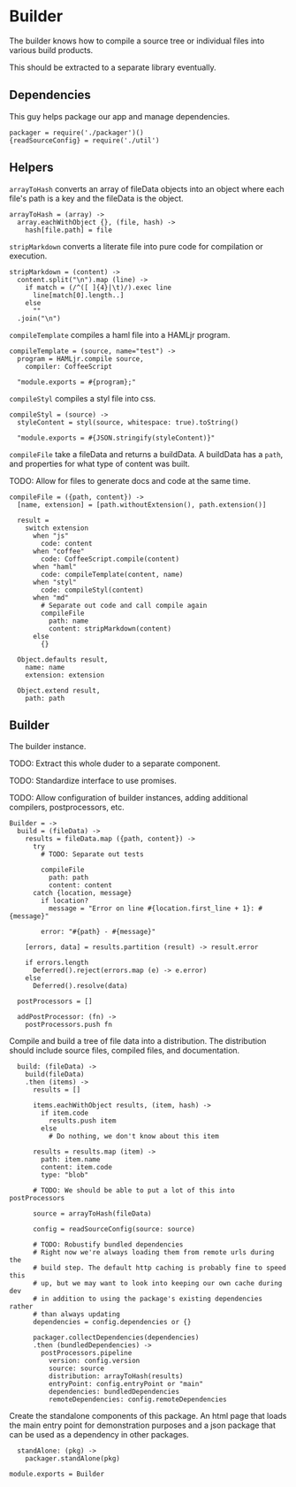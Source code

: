 Builder
=======

The builder knows how to compile a source tree or individual files into various
build products.

This should be extracted to a separate library eventually.

Dependencies
------------

This guy helps package our app and manage dependencies.

    packager = require('./packager')()
    {readSourceConfig} = require('./util')

Helpers
-------

`arrayToHash` converts an array of fileData objects into an object where each
file's path is a key and the fileData is the object.

    arrayToHash = (array) ->
      array.eachWithObject {}, (file, hash) ->
        hash[file.path] = file

`stripMarkdown` converts a literate file into pure code for compilation or execution.

    stripMarkdown = (content) ->
      content.split("\n").map (line) ->
        if match = (/^([ ]{4}|\t)/).exec line
          line[match[0].length..]
        else
          ""
      .join("\n")

`compileTemplate` compiles a haml file into a HAMLjr program.

    compileTemplate = (source, name="test") ->
      program = HAMLjr.compile source,
        compiler: CoffeeScript

      "module.exports = #{program};"

`compileStyl` compiles a styl file into css.

    compileStyl = (source) ->
      styleContent = styl(source, whitespace: true).toString()
      
      "module.exports = #{JSON.stringify(styleContent)}"

`compileFile` take a fileData and returns a buildData. A buildData has a `path`,
and properties for what type of content was built.

TODO: Allow for files to generate docs and code at the same time.

    compileFile = ({path, content}) ->
      [name, extension] = [path.withoutExtension(), path.extension()]
      
      result =
        switch extension
          when "js"
            code: content
          when "coffee"
            code: CoffeeScript.compile(content)
          when "haml"
            code: compileTemplate(content, name)
          when "styl"
            code: compileStyl(content)
          when "md"
            # Separate out code and call compile again
            compileFile
              path: name
              content: stripMarkdown(content)
          else
            {}
    
      Object.defaults result,
        name: name
        extension: extension

      Object.extend result,
        path: path


Builder
-------

The builder instance.

TODO: Extract this whole duder to a separate component.

TODO: Standardize interface to use promises.

TODO: Allow configuration of builder instances, adding additional compilers,
postprocessors, etc.

    Builder = ->
      build = (fileData) ->    
        results = fileData.map ({path, content}) ->
          try
            # TODO: Separate out tests
    
            compileFile
              path: path
              content: content
          catch {location, message}
            if location?
              message = "Error on line #{location.first_line + 1}: #{message}"
    
            error: "#{path} - #{message}"
            
        [errors, data] = results.partition (result) -> result.error
        
        if errors.length
          Deferred().reject(errors.map (e) -> e.error)
        else
          Deferred().resolve(data)
    
      postProcessors = []
      
      addPostProcessor: (fn) ->
        postProcessors.push fn

Compile and build a tree of file data into a distribution. The distribution should
include source files, compiled files, and documentation.

      build: (fileData) ->
        build(fileData)
        .then (items) ->
          results = []

          items.eachWithObject results, (item, hash) ->
            if item.code
              results.push item
            else
              # Do nothing, we don't know about this item

          results = results.map (item) ->
            path: item.name
            content: item.code
            type: "blob"
      
          # TODO: We should be able to put a lot of this into postProcessors
      
          source = arrayToHash(fileData)
      
          config = readSourceConfig(source: source)
          
          # TODO: Robustify bundled dependencies
          # Right now we're always loading them from remote urls during the
          # build step. The default http caching is probably fine to speed this
          # up, but we may want to look into keeping our own cache during dev
          # in addition to using the package's existing dependencies rather
          # than always updating
          dependencies = config.dependencies or {}
          
          packager.collectDependencies(dependencies)
          .then (bundledDependencies) ->
            postProcessors.pipeline
              version: config.version
              source: source
              distribution: arrayToHash(results)
              entryPoint: config.entryPoint or "main"
              dependencies: bundledDependencies
              remoteDependencies: config.remoteDependencies

Create the standalone components of this package. An html page that loads the 
main entry point for demonstration purposes and a json package that can be
used as a dependency in other packages.

      standAlone: (pkg) ->
        packager.standAlone(pkg)

    module.exports = Builder

